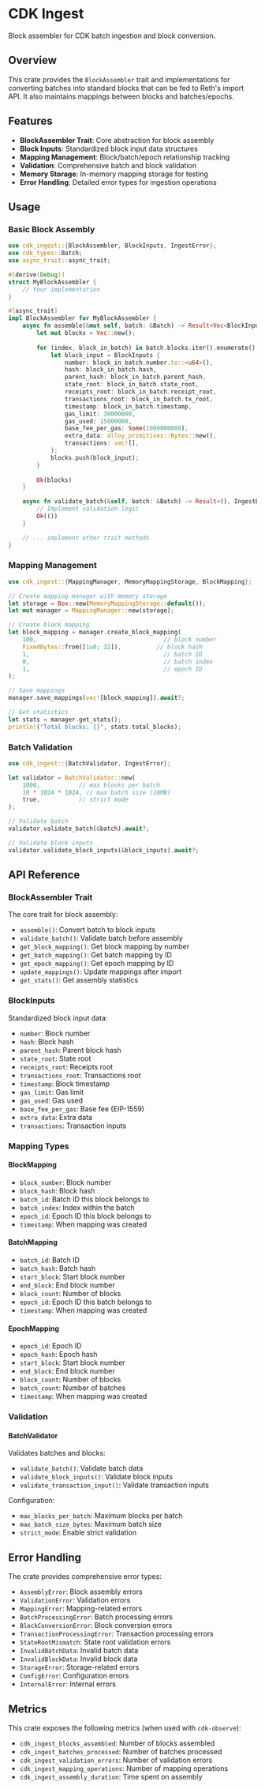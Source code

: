 # CDK Ingest

Block assembler for CDK batch ingestion and block conversion.

## Overview

This crate provides the `BlockAssembler` trait and implementations for converting batches into standard blocks that can be fed to Reth's import API. It also maintains mappings between blocks and batches/epochs.

## Features

- **BlockAssembler Trait**: Core abstraction for block assembly
- **Block Inputs**: Standardized block input data structures
- **Mapping Management**: Block/batch/epoch relationship tracking
- **Validation**: Comprehensive batch and block validation
- **Memory Storage**: In-memory mapping storage for testing
- **Error Handling**: Detailed error types for ingestion operations

## Usage

### Basic Block Assembly

```rust
use cdk_ingest::{BlockAssembler, BlockInputs, IngestError};
use cdk_types::Batch;
use async_trait::async_trait;

#[derive(Debug)]
struct MyBlockAssembler {
    // Your implementation
}

#[async_trait]
impl BlockAssembler for MyBlockAssembler {
    async fn assemble(&mut self, batch: &Batch) -> Result<Vec<BlockInputs>, IngestError> {
        let mut blocks = Vec::new();
        
        for (index, block_in_batch) in batch.blocks.iter().enumerate() {
            let block_input = BlockInputs {
                number: block_in_batch.number.to::<u64>(),
                hash: block_in_batch.hash,
                parent_hash: block_in_batch.parent_hash,
                state_root: block_in_batch.state_root,
                receipts_root: block_in_batch.receipt_root,
                transactions_root: block_in_batch.tx_root,
                timestamp: block_in_batch.timestamp,
                gas_limit: 30000000,
                gas_used: 15000000,
                base_fee_per_gas: Some(1000000000),
                extra_data: alloy_primitives::Bytes::new(),
                transactions: vec![],
            };
            blocks.push(block_input);
        }
        
        Ok(blocks)
    }

    async fn validate_batch(&self, batch: &Batch) -> Result<(), IngestError> {
        // Implement validation logic
        Ok(())
    }

    // ... implement other trait methods
}
```

### Mapping Management

```rust
use cdk_ingest::{MappingManager, MemoryMappingStorage, BlockMapping};

// Create mapping manager with memory storage
let storage = Box::new(MemoryMappingStorage::default());
let mut manager = MappingManager::new(storage);

// Create block mapping
let block_mapping = manager.create_block_mapping(
    100,                                    // block number
    FixedBytes::from([1u8; 32]),          // block hash
    1,                                      // batch ID
    0,                                      // batch index
    1,                                      // epoch ID
);

// Save mappings
manager.save_mappings(vec![block_mapping]).await?;

// Get statistics
let stats = manager.get_stats();
println!("Total blocks: {}", stats.total_blocks);
```

### Batch Validation

```rust
use cdk_ingest::{BatchValidator, IngestError};

let validator = BatchValidator::new(
    1000,           // max blocks per batch
    10 * 1024 * 1024, // max batch size (10MB)
    true,           // strict mode
);

// Validate batch
validator.validate_batch(&batch).await?;

// Validate block inputs
validator.validate_block_inputs(&block_inputs).await?;
```

## API Reference

### BlockAssembler Trait

The core trait for block assembly:

- `assemble()`: Convert batch to block inputs
- `validate_batch()`: Validate batch before assembly
- `get_block_mapping()`: Get block mapping by number
- `get_batch_mapping()`: Get batch mapping by ID
- `get_epoch_mapping()`: Get epoch mapping by ID
- `update_mappings()`: Update mappings after import
- `get_stats()`: Get assembly statistics

### BlockInputs

Standardized block input data:

- `number`: Block number
- `hash`: Block hash
- `parent_hash`: Parent block hash
- `state_root`: State root
- `receipts_root`: Receipts root
- `transactions_root`: Transactions root
- `timestamp`: Block timestamp
- `gas_limit`: Gas limit
- `gas_used`: Gas used
- `base_fee_per_gas`: Base fee (EIP-1559)
- `extra_data`: Extra data
- `transactions`: Transaction inputs

### Mapping Types

#### BlockMapping
- `block_number`: Block number
- `block_hash`: Block hash
- `batch_id`: Batch ID this block belongs to
- `batch_index`: Index within the batch
- `epoch_id`: Epoch ID this block belongs to
- `timestamp`: When mapping was created

#### BatchMapping
- `batch_id`: Batch ID
- `batch_hash`: Batch hash
- `start_block`: Start block number
- `end_block`: End block number
- `block_count`: Number of blocks
- `epoch_id`: Epoch ID this batch belongs to
- `timestamp`: When mapping was created

#### EpochMapping
- `epoch_id`: Epoch ID
- `epoch_hash`: Epoch hash
- `start_block`: Start block number
- `end_block`: End block number
- `block_count`: Number of blocks
- `batch_count`: Number of batches
- `timestamp`: When mapping was created

### Validation

#### BatchValidator

Validates batches and blocks:

- `validate_batch()`: Validate batch data
- `validate_block_inputs()`: Validate block inputs
- `validate_transaction_input()`: Validate transaction inputs

Configuration:
- `max_blocks_per_batch`: Maximum blocks per batch
- `max_batch_size_bytes`: Maximum batch size
- `strict_mode`: Enable strict validation

## Error Handling

The crate provides comprehensive error types:

- `AssemblyError`: Block assembly errors
- `ValidationError`: Validation errors
- `MappingError`: Mapping-related errors
- `BatchProcessingError`: Batch processing errors
- `BlockConversionError`: Block conversion errors
- `TransactionProcessingError`: Transaction processing errors
- `StateRootMismatch`: State root validation errors
- `InvalidBatchData`: Invalid batch data
- `InvalidBlockData`: Invalid block data
- `StorageError`: Storage-related errors
- `ConfigError`: Configuration errors
- `InternalError`: Internal errors

## Metrics

This crate exposes the following metrics (when used with `cdk-observe`):

- `cdk_ingest_blocks_assembled`: Number of blocks assembled
- `cdk_ingest_batches_processed`: Number of batches processed
- `cdk_ingest_validation_errors`: Number of validation errors
- `cdk_ingest_mapping_operations`: Number of mapping operations
- `cdk_ingest_assembly_duration`: Time spent on assembly
